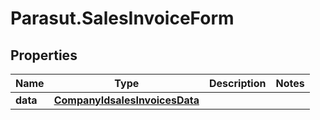 # Parasut.SalesInvoiceForm

## Properties
Name | Type | Description | Notes
------------ | ------------- | ------------- | -------------
**data** | [**CompanyIdsalesInvoicesData**](CompanyIdsalesInvoicesData.md) |  | 


